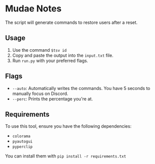 # Mudae Notes
The script will generate commands to restore users after a reset.

## Usage

1. Use the command `$tsv id`
2. Copy and paste the output into the `input.txt` file.
3. Run `run.py` with your preferred flags.

## Flags

- `--auto`: Automatically writes the commands. You have 5 seconds to manually focus on Discord.
- `--perc`: Prints the percentage you're at.

## Requirements

To use this tool, ensure you have the following dependencies:

- `colorama`
- `pyautogui`
- `pyperclip`

You can install them with `pip install -r requirements.txt`